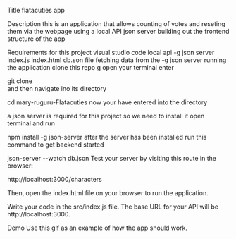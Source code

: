 Title
flatacuties app

Description
this is an application that allows counting of votes and reseting them via the webpage using a local API json server building out the frontend structure of the app

Requirements for this project
visual studio code
local api -g json server
index.js
index.html
db.son file
fetching data from the -g json server
running the application
clone this repo  g
open your terminal enter

git clone  
and then navigate ino its directory

cd mary-ruguru-Flatacuties
now your have entered into the directory

a json server is required for this project so we need to install it open terminal and run

npm install -g json-server
after the server has been installed run this command to get backend started

json-server --watch db.json
Test your server by visiting this route in the browser:

http://localhost:3000/characters

Then, open the index.html file on your browser to run the application.

Write your code in the src/index.js file. The base URL for your API will be http://localhost:3000.

Demo
Use this gif as an example of how the app should work.






